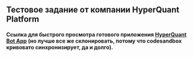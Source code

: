 ## Тестовое задание от компании HyperQuant Platform

#### Ссылка для быстрого просмотра готового приложения [HyperQuant Bot App](https://codesandbox.io/s/github/DonKapot/botApp/tree/master/client) (но лучше все же склонировать, потому что codesandbox кривовато синхронизирует, да и долго).
